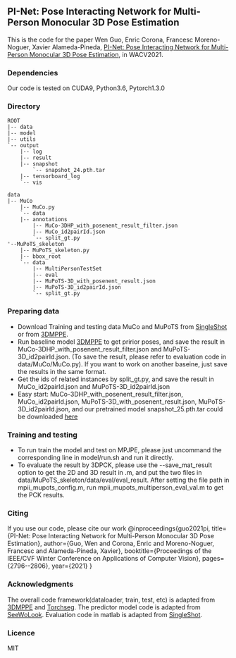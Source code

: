 ## PI-Net: Pose Interacting Network for Multi-Person Monocular 3D Pose Estimation

This is the code for the paper 
Wen Guo, Enric Corona, Francesc Moreno-Noguer, Xavier Alameda-Pineda,
[PI-Net: Pose Interacting Network for Multi-Person Monocular 3D Pose Estimation](https://openaccess.thecvf.com/content/WACV2021/papers/Guo_PI-Net_Pose_Interacting_Network_for_Multi-Person_Monocular_3D_Pose_Estimation_WACV_2021_paper.pdf),
in WACV2021.

### Dependencies
Our code is tested on CUDA9, Python3.6, Pytorch1.3.0 

### Directory
```
ROOT
|-- data
|-- model
|-- utils 
`-- output
    |-- log
    |-- result 
    |-- snapshot 
        `-- snapshot_24.pth.tar
    |-- tensorboard_log 
    `-- vis 
```

```shell script
data
|-- MuCo
    |-- MuCo.py
    `-- data
    |-- annotations
        |-- MuCo-3DHP_with_posenent_result_filter.json
        |-- MuCo_id2pairId.json
        `-- split_gt.py
'--MuPoTS_skeleton
    |-- MuPoTS_skeleton.py
    |-- bbox_root
    `-- data
        |-- MultiPersonTestSet
        |-- eval
        |-- MuPoTS-3D_with_posenent_result.json
        |-- MuPoTS-3D_id2pairId.json 
        `-- split_gt.py  
```


### Preparing data
* Download Training and testing data MuCo and MuPoTS from [SingleShot](http://gvv.mpi-inf.mpg.de/projects/SingleShotMultiPerson/)
or from [3DMPPE](https://github.com/mks0601/3DMPPE_POSENET_RELEASE.git). 
* Run baseline model [3DMPPE](https://github.com/mks0601/3DMPPE_POSENET_RELEASE.git) to get pririor poses, and save the result in MuCo-3DHP_with_posenent_result_filter.json
and MuPoTS-3D_id2pairId.json. (To save the result, please refer to evaluation code in data/MuCo/MuCo.py). If you want to work on another baseine, just save the results in the same format.
* Get the ids of related instances by split_gt.py, and save the result in MuCo_id2pairId.json and MuPoTS-3D_id2pairId.json
* Easy start: MuCo-3DHP_with_posenent_result_filter.json, MuCo_id2pairId.json, MuPoTS-3D_with_posenent_result.json, MuPoTS-3D_id2pairId.json,
and our pretrained model snapshot_25.pth.tar could be downloaded [here](https://drive.google.com/drive/folders/1y99pX4uGVnOemL8G24RetlNesB23-7kH?usp=sharing)


### Training and testing
* To run train the model and test on MPJPE, please just uncommand the corresponding line in model/run.sh and run it directly.
* To evaluate the result by 3DPCK, please use the --save_mat_result option to get the 2D and 3D result in .m, and put the two files in data/MuPoTS_skeleton/data/eval/eval_result.
After setting the file path in mpii_mupots_config.m, run mpii_mupots_multiperson_eval_val.m to get the PCK results.

### Citing
If you use our code, please cite our work
@inproceedings{guo2021pi,
    title={PI-Net: Pose Interacting Network for Multi-Person Monocular 3D Pose Estimation},
    author={Guo, Wen and Corona, Enric and Moreno-Noguer, Francesc and Alameda-Pineda, Xavier},
    booktitle={Proceedings of the IEEE/CVF Winter Conference on Applications of Computer Vision},
    pages={2796--2806},
    year={2021}
}


### Acknowledgments
The overall code framework(dataloader, train, test, etc) is adapted from [3DMPPE](https://github.com/mks0601/3DMPPE_POSENET_RELEASE.git) and
[Torchseg](https://github.com/ycszen/TorchSeg.git).
The predictor model code is adapted from [SeeWoLook](https://github.com/LourencoVazPato/seeing-without-looking.git).
Evaluation code in matlab is adapted from [SingleShot](http://gvv.mpi-inf.mpg.de/projects/SingleShotMultiPerson/).


### Licence
MIT


